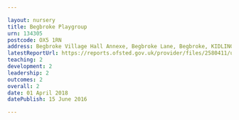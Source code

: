 ```yaml
---

layout: nursery
title: Begbroke Playgroup
urn: 134305
postcode: OX5 1RN
address: Begbroke Village Hall Annexe, Begbroke Lane, Begbroke, KIDLINGTON, Oxfordshire, OX5 1RN
latestReportUrl: https://reports.ofsted.gov.uk/provider/files/2580411/urn/134305.pdf
teaching: 2
development: 2
leadership: 2
outcomes: 2
overall: 2
date: 01 April 2018 
datePublish: 15 June 2016

---
```

